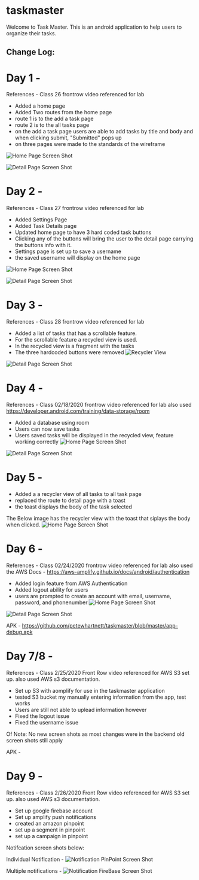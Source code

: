 # taskmaster

Welcome to Task Master. This is an android application to help users to organize their tasks. 



## Change Log:

# Day 1 - 
References - Class 26 frontrow video referenced for lab
- Added a home page
- Added Two routes from the home page
- route 1 is to the add a task page
- route 2 is to the all tasks page
- on the add a task page users are able to add tasks by title and body and when clicking submit, "Submitted" pops up
- on three pages were made to the standards of the wireframe 


![Home Page Screen Shot](https://github.com/petewhartnett/taskmaster/blob/master/Screen%20Shot%202020-02-11%20at%2012.33.49%20PM.png)

![Detail Page Screen Shot](https://github.com/petewhartnett/taskmaster/blob/master/Screen%20Shot%202020-02-11%20at%2012.33.24%20PM.png)


# Day 2 - 
References - Class 27 frontrow video referenced for lab
- Added Settings Page
- Added Task Details page 
- Updated home page to have 3 hard coded task buttons
- Clicking any of the buttons will bring the user to the detail page carrying the buttons info with it.
- Settings page is set up to save a username
- the saved username will display on the home page

![Home Page Screen Shot](https://github.com/petewhartnett/taskmaster/blob/master/Screen%20Shot%202020-02-12%20at%2012.56.05%20PM.png)

![Detail Page Screen Shot](https://github.com/petewhartnett/taskmaster/blob/master/Screen%20Shot%202020-02-12%20at%2012.59.15%20PM.png)


# Day 3 - 
References - Class 28 frontrow video referenced for lab 
- Added a list of tasks that has a scrollable feature. 
- For the scrollable feature a recycled view is used.
- In the recycled view is a fragment with the tasks
- The three hardcoded buttons were removed
![Recycler View ](https://github.com/petewhartnett/taskmaster/blob/master/Screen%20Shot%202020-02-13%20at%2012.51.51%20PM.png)

![Detail Page Screen Shot](https://github.com/petewhartnett/taskmaster/blob/master/Screen%20Shot%202020-02-13%20at%2012.52.11%20PM.png)

# Day 4 - 
References - Class 02/18/2020 frontrow video referenced for lab 
also used https://developer.android.com/training/data-storage/room
- Added a database using room
- Users can now save tasks
- Users saved tasks will be displayed in the recycled view, feature working correctly
![Home Page Screen Shot](https://github.com/petewhartnett/taskmaster/blob/master/Screen%20Shot%202020-02-13%20at%2012.51.51%20PM.png)

![Detail Page Screen Shot](https://github.com/petewhartnett/taskmaster/blob/master/Screen%20Shot%202020-02-13%20at%2012.52.11%20PM.png)



# Day 5 - 

- Added a a recycler view of all tasks to all task page
- replaced the route to detail page with a toast
- the toast displays the body of the task selected 

The Below image has the recycler view with the toast that siplays the body when clicked. 
![Home Page Screen Shot](https://github.com/petewhartnett/taskmaster/blob/master/Screen%20Shot%202020-02-20%20at%202.33.35%20PM.png)



# Day 6 - 
References - Class 02/24/2020 frontrow video referenced for lab 
also used the AWS Docs - https://aws-amplify.github.io/docs/android/authentication
- Added login feature from AWS Authentication 
- Added logout ability for users
- users are prompted to create an account with email, username, password, and phonenumber
![Home Page Screen Shot](https://github.com/petewhartnett/taskmaster/blob/master/Screen%20Shot%202020-02-25%20at%2012.44.56%20PM.png)

![Detail Page Screen Shot](https://github.com/petewhartnett/taskmaster/blob/master/Screen%20Shot%202020-02-25%20at%2012.57.01%20PM.png
)

APK - https://github.com/petewhartnett/taskmaster/blob/master/app-debug.apk


# Day 7/8 - 
References - Class 2/25/2020 Front Row video referenced for AWS S3 set up. 
also used AWS s3 documentation. 
- Set up S3 with aomplify for use in the taskmaster application
- tested S3 bucket my manually entering information from the app, test works
- Users are still not able to uplead information however
- Fixed the logout issue
- Fixed the username issue

Of Note: No new screen shots as most changes were in the backend old screen shots still apply

APK - 



# Day 9 - 
References - Class 2/26/2020 Front Row video referenced for AWS S3 set up. 
also used AWS s3 documentation. 
- Set up google firebase account 
- Set up amplify push notifications
- created an amazon pinpoint
- set up a segment in pinpoint
- set up a campaign in pinpoint

Notifcation screen shots below: 

Individual Notification - 
![Notification PinPoint Screen Shot](https://github.com/petewhartnett/taskmaster/blob/master/Screen%20Shot%202020-03-03%20at%2010.07.16%20AM.png)

Multiple notifications - 
![Notification FireBase Screen Shot](https://github.com/petewhartnett/taskmaster/blob/master/Screen%20Shot%202020-03-02%20at%202.27.57%20PM.png
)
